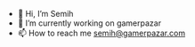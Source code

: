 - 👋 Hi, I’m Semih
- 🌱 I’m currently working on gamerpazar
- 📫 How to reach me semih@gamerpazar.com

<!---
devsemih/devsemih is a ✨ special ✨ repository because its `README.md` (this file) appears on your GitHub profile.
You can click the Preview link to take a look at your changes.
--->
